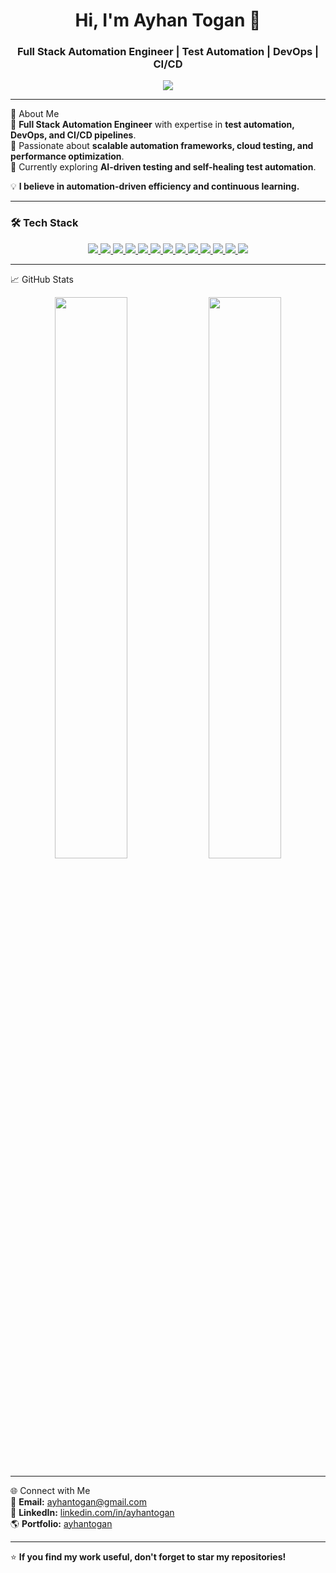 <h1 align="center">Hi, I'm Ayhan Togan 👋</h1>
<h3 align="center">Full Stack Automation Engineer | Test Automation | DevOps | CI/CD</h3>

<p align="center">
  <img src="https://readme-typing-svg.demolab.com?font=Fira+Code&size=22&pause=1000&center=true&vCenter=true&width=550&lines=Full+Stack+Automation+Test+Engineer...;JAVA+HTML+CSS+SQL+SELENIUM..." />
</p>


---

🚀 About Me  
🔹 **Full Stack Automation Engineer** with expertise in **test automation, DevOps, and CI/CD pipelines**.  
🔹 Passionate about **scalable automation frameworks, cloud testing, and performance optimization**.  
🔹 Currently exploring **AI-driven testing and self-healing test automation**.  

💡 **I believe in automation-driven efficiency and continuous learning.**  

---

### 🛠 Tech Stack

<div align="center">
    <a href="https://www.java.com/en/" target="_blank">
        <img src="https://img.shields.io/badge/Java-ED8B00?style=for-the-badge&logo=java&logoColor=white"/>
    <a href="https://www.postgresql.org/" target="_blank">
    <img src="https://img.shields.io/badge/SQL-4479A1?style=for-the-badge&logo=postgresql&logoColor=white"/>
</a>
    <a href="https://developer.mozilla.org/en-US/docs/Web/HTML" target="_blank">
        <img src="https://img.shields.io/badge/HTML5-E34F26?style=for-the-badge&logo=html5&logoColor=white"/>
    </a>
    <a href="https://developer.mozilla.org/en-US/docs/Web/CSS" target="_blank">
        <img src="https://img.shields.io/badge/CSS3-1572B6?style=for-the-badge&logo=css3&logoColor=white"/>
    </a>
    <a href="https://www.selenium.dev/" target="_blank">
        <img src="https://img.shields.io/badge/Selenium-43B02A?style=for-the-badge&logo=selenium&logoColor=white"/>
    </a>
    <a href="https://www.postman.com/" target="_blank">
        <img src="https://img.shields.io/badge/Postman-FF6C37?style=for-the-badge&logo=postman&logoColor=white"/>
    </a>
    <a href="https://aws.amazon.com/" target="_blank">
        <img src="https://img.shields.io/badge/AWS-232F3E?style=for-the-badge&logo=amazon-aws&logoColor=white"/>
    </a>
    <a href="https://www.docker.com/" target="_blank">
        <img src="https://img.shields.io/badge/Docker-2496ED?style=for-the-badge&logo=docker&logoColor=white"/>
    </a>
    <a href="https://jmeter.apache.org/" target="_blank">
        <img src="https://img.shields.io/badge/JMeter-F25A00?style=for-the-badge&logo=jmeter&logoColor=white"/>
    </a>
    <a href="https://www.jenkins.io/" target="_blank">
        <img src="https://img.shields.io/badge/Jenkins-D24939?style=for-the-badge&logo=jenkins&logoColor=white"/>
    </a>
    <a href="https://www.atlassian.com/software/jira" target="_blank">
        <img src="https://img.shields.io/badge/Jira-0052CC?style=for-the-badge&logo=jira&logoColor=white"/>
    </a>
    <a href="https://www.xray.app/" target="_blank">
        <img src="https://img.shields.io/badge/Xray-61A9C6?style=for-the-badge&logo=xray&logoColor=white"/>
    </a>
    <a href="https://www.cypress.io/" target="_blank">
        <img src="https://img.shields.io/badge/Cypress-17202C?style=for-the-badge&logo=cypress&logoColor=white"/>
    </a>
</div>



---

📈 GitHub Stats  

<div align="center">
  <img src="https://github-readme-stats.vercel.app/api?username=ayhantogan&show_icons=true&theme=dark&hide_border=true" width="48%"/>
  <img src="https://github-readme-streak-stats.herokuapp.com/?user=ayhantogan&theme=dark&hide_border=true" width="48%"/>
</div>

---

🌐 Connect with Me  
📩 **Email:** ayhantogan@gmail.com  
💼 **LinkedIn:** [linkedin.com/in/ayhantogan](https://www.linkedin.com/in/ayhan-togan-a789b2106/)  
🌎 **Portfolio:** [ayhantogan]()  

---

⭐ **If you find my work useful, don't forget to star my repositories!**  
  




